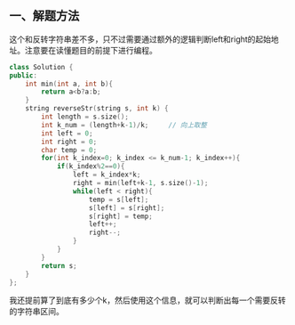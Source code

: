 ## 一、解题方法

这个和反转字符串差不多，只不过需要通过额外的逻辑判断left和right的起始地址。注意要在读懂题目的前提下进行编程。

```Cpp
class Solution {
public:
    int min(int a, int b){
        return a<b?a:b;
    }
    string reverseStr(string s, int k) {
        int length = s.size();
        int k_num = (length+k-1)/k;     // 向上取整
        int left = 0;
        int right = 0;
        char temp = 0;
        for(int k_index=0; k_index <= k_num-1; k_index++){
            if(k_index%2==0){
                left = k_index*k;
                right = min(left+k-1, s.size()-1);
                while(left < right){
                    temp = s[left];
                    s[left] = s[right];
                    s[right] = temp;
                    left++;
                    right--;
                }
            }
        }
        return s;
    }
};
```

我还提前算了到底有多少个k，然后使用这个信息，就可以判断出每一个需要反转的字符串区间。
